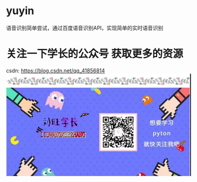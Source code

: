 # yuyin
语音识别简单尝试，通过百度语音识别API，实现简单的实时语音识别

# 关注一下学长的公众号 获取更多的资源
csdn: https://blog.csdn.net/qq_41856814
![Image](https://github.com/Liu0330/Liu0330.github.io/blob/master/gongzhonghao.jpg)